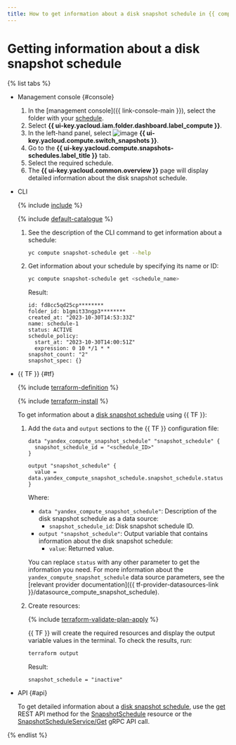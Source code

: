 ```yaml
---
title: How to get information about a disk snapshot schedule in {{ compute-full-name }}
---
```


# Getting information about a disk snapshot schedule

{% list tabs %}

- Management console {#console}

  1. In the [management console]({{ link-console-main }}), select the folder with your [schedule](../../concepts/snapshot-schedule.md).
  1. Select **{{ ui-key.yacloud.iam.folder.dashboard.label_compute }}**.
  1. In the left-hand panel, select ![image](../../../_assets/console-icons/picture.svg) **{{ ui-key.yacloud.compute.switch_snapshots }}**.
  1. Go to the **{{ ui-key.yacloud.compute.snapshots-schedules.label_title }}** tab.
  1. Select the required schedule.
  1. The **{{ ui-key.yacloud.common.overview }}** page will display detailed information about the disk snapshot schedule.

- CLI

  {% include [include](../../../_includes/cli-install.md) %}

  {% include [default-catalogue](../../../_includes/default-catalogue.md) %}

  1. See the description of the CLI command to get information about a schedule:

      ```bash
      yc compute snapshot-schedule get --help
      ```

  1. Get information about your schedule by specifying its name or ID:

      ```bash
      yc compute snapshot-schedule get <schedule_name>
      ```

      Result:

      ```text
      id: fd8cc5qd25cp********
      folder_id: b1gmit33ngp3********
      created_at: "2023-10-30T14:53:33Z"
      name: schedule-1
      status: ACTIVE
      schedule_policy:
        start_at: "2023-10-30T14:00:51Z"
        expression: 0 10 */1 * *
      snapshot_count: "2"
      snapshot_spec: {}
      ```

- {{ TF }} {#tf}

  {% include [terraform-definition](../../../_tutorials/_tutorials_includes/terraform-definition.md) %}

  {% include [terraform-install](../../../_includes/terraform-install.md) %}

  To get information about a [disk snapshot schedule](../../concepts/snapshot-schedule.md) using {{ TF }}:

  1. Add the `data` and `output` sections to the {{ TF }} configuration file:

      ```hcl
      data "yandex_compute_snapshot_schedule" "snapshot_schedule" {
        snapshot_schedule_id = "<schedule_ID>"
      }

      output "snapshot_schedule" {
        value = data.yandex_compute_snapshot_schedule.snapshot_schedule.status
      }
      ```

      Where:

      * `data "yandex_compute_snapshot_schedule"`: Description of the disk snapshot schedule as a data source:
        * `snapshot_schedule_id`: Disk snapshot schedule ID.
      * `output "snapshot_schedule"`: Output variable that contains information about the disk snapshot schedule:
        * `value`: Returned value.

      You can replace `status` with any other parameter to get the information you need. For more information about the `yandex_compute_snapshot_schedule` data source parameters, see the [relevant provider documentation]({{ tf-provider-datasources-link }}/datasource_compute_snapshot_schedule).

  1. Create resources:

      {% include [terraform-validate-plan-apply](../../../_tutorials/_tutorials_includes/terraform-validate-plan-apply.md) %}

      {{ TF }} will create the required resources and display the output variable values in the terminal. To check the results, run:

      ```bash
      terraform output
      ```

      Result:

      ```text
      snapshot_schedule = "inactive"
      ```

- API {#api}

  To get detailed information about a [disk snapshot schedule](../../concepts/snapshot-schedule.md), use the [get](../../api-ref/SnapshotSchedule/get.md) REST API method for the [SnapshotSchedule](../../api-ref/SnapshotSchedule/index.md) resource or the [SnapshotScheduleService/Get](../../api-ref/grpc/snapshot_schedule_service.md#Get) gRPC API call.

{% endlist %}
